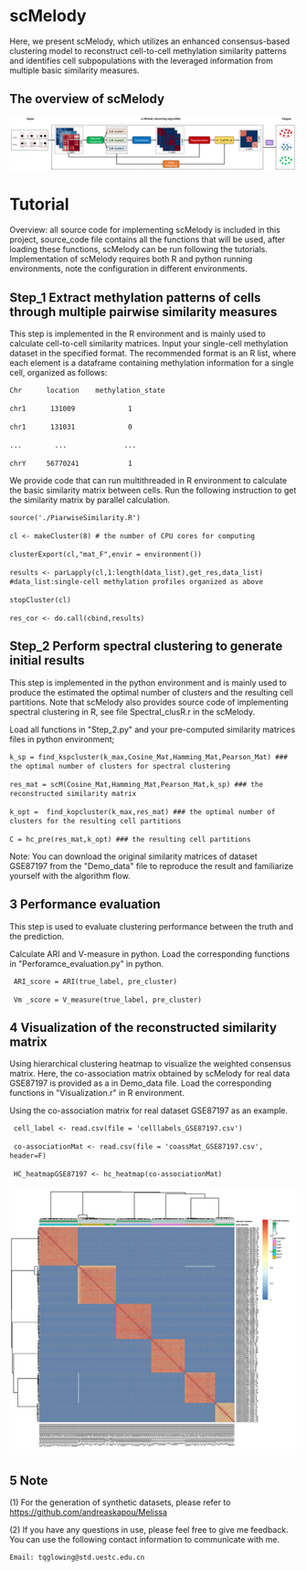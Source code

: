 # scMelody
Here, we present scMelody, which utilizes an enhanced consensus-based clustering model to reconstruct cell-to-cell methylation similarity patterns and identifies cell subpopulations with the leveraged information from multiple basic similarity measures.

## The overview of scMelody

![image](https://github.com/TQBio/scMelody/blob/main/scMelody/pictures/Fig1.png)

# Tutorial
Overview: all source code for implementing scMelody is included in this project, source_code file contains all the functions that will be used, after loading these functions, scMelody can be run following the tutorials. Implementation of scMelody requires both R and python running environments, note the configuration in different environments.

## Step_1 Extract methylation patterns of cells through multiple pairwise similarity measures

This step is implemented in the R environment and is mainly used to calculate cell-to-cell similarity matrices. Input your single-cell methylation dataset in the specified format. The recommended format is an R list, where each element is a dataframe containing methylation information for a single cell, organized as follows:

    Chr      location    methylation_state
   
    chr1      131009             1
    
    chr1      131031             0
    
    ...        ...              ...
    
    chrY     56770241            1
    

We provide code that can run multithreaded in R environment to calculate the basic similarity matrix between cells. Run the following instruction to get the similarity matrix by parallel calculation.

    source('./PiarwiseSimilarity.R')
    
    cl <- makeCluster(8) # the number of CPU cores for computing
    
    clusterExport(cl,"mat_F",envir = environment())
    
    results <- parLapply(cl,1:length(data_list),get_res,data_list) #data_list:single-cell methylation profiles organized as above
        
    stopCluster(cl)
    
    res_cor <- do.call(cbind,results)


## Step_2 Perform spectral clustering to generate initial results

This step is implemented in the python environment and is mainly used to produce the estimated the optimal number of clusters and the resulting cell partitions. Note that scMelody also provides source code of implementing spectral clustering in R, see file Spectral_clusR.r in the scMelody.

Load all functions in "Step_2.py" and your pre-computed similarity matrices files in python environment; 

    k_sp = find_kspcluster(k_max,Cosine_Mat,Hamming_Mat,Pearson_Mat) ### the optimal number of clusters for spectral clustering 
    
    res_mat = scM(Cosine_Mat,Hamming_Mat,Pearson_Mat,k_sp) ### the reconstructed similarity matrix 
    
    k_opt =  find_kopcluster(k_max,res_mat) ### the optimal number of clusters for the resulting cell partitions
    
    C = hc_pre(res_mat,k_opt) ### the resulting cell partitions
    
Note: You can download the original similarity matrices of dataset GSE87197 from the "Demo_data" file to reproduce the result and familiarize yourself with the algorithm flow.

       
## 3 Performance evaluation

This step is used to evaluate clustering performance between the truth and the prediction. 

Calculate ARI and V-measure in python. Load the corresponding functions in "Perforamce_evaluation.py" in python.

     ARI_score = ARI(true_label, pre_cluster)
     
     Vm _score = V_measure(true_label, pre_cluster)


## 4 Visualization of the reconstructed similarity matrix
     
Using hierarchical clustering heatmap to visualize the weighted consensus matrix. Here, the co-association matrix obtained by scMelody for real data GSE87197 is provided as a in Demo_data file. Load the corresponding functions in "Visualization.r" in R environment.

Using the co-association matrix for real dataset GSE87197 as an example.

     cell_label <- read.csv(file = 'celllabels_GSE87197.csv')
     
     co-associationMat <- read.csv(file = 'coassMat_GSE87197.csv', header=F)
     
     HC_heatmapGSE87197 <- hc_heatmap(co-associationMat)

![image](https://github.com/TQBio/scMelody/blob/main/scMelody/pictures/Heatmap_Farlik2016.png)


## 5 Note

(1) For the generation of synthetic datasets, please refer to https://github.com/andreaskapou/Melissa

(2) If you have any questions in use, please feel free to give me feedback. You can use the following contact information to communicate with me.

    Email: tqglowing@std.uestc.edu.cn
